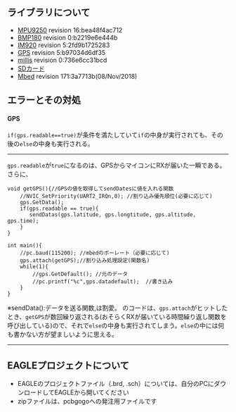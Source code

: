 ## ライブラリについて
* [MPU9250](https://os.mbed.com/teams/PQ_Hybrid_Electrical_Equipment_Team/code/mpu9250_i2c/)  revision 16:bea48f4ac712
* [BMP180](https://os.mbed.com/users/kgills/code/BMP180/)  revision 0:b2219e6e444b
* [IM920](https://os.mbed.com/users/okini3939/code/IM920/)  revision 5:2fd9b1725283
* [GPS](https://os.mbed.com/users/Tomo073/code/GPS/)  revision 5:b97034d6df35
* [millis](https://os.mbed.com/teams/DFRobot/code/millis/)  revision 0:736e6cc31bcd
* [SDカード]()
* [Mbed]()  revision 171:3a7713b(08/Nov/2018)

## エラーとその対処
#### GPS

`if(gps.readable==true)`が条件を満たしていて`if`の中身が実行されても、その後の`else`の中身も実行される。

--- 

`gps.readable`が`true`になるのは、GPSからマイコンにRXが届いた一瞬である。さらに、
```
void getGPS(){//GPSの値を取得してsendDatesに値を入れる関数
    //NVIC_SetPriority(UART2_IRQn,0); //割り込み優先順位(必要に応じて)
    gps.GetData();
    if(gps.readable == true){
       sendDatas(gps.latitude, gps.longtitude, gps.altitude, gps.time);
    }
}

int main(){
    //pc.baud(115200); //mbedのボーレート（必要に応じて)
    gps.attach(getGPS);//割り込み処理設定(関数名)
    while(1){
        //gps.GetDefault(); //元のデータ
        //pc.printf("%c",gps.datadefault);  //書き込み
    }
}
```

※sendData():データを送る関数,は割愛。
のコードは、`gps.attach`がヒットしたとき、`getGPS`が数回繰り返される(おそらくRXが届いている時間繰り返し関数を呼び出している)ので、それで`else`の中身も実行されてしまう。`else`の中には何も書かない方が望ましいように思える。

--- 

## EAGLEプロジェクトについて
* EAGLEのプロジェクトファイル（.brd, .sch）については、自分のPCにダウンロードしてEAGLEから開いてください
* zipファイルは、pcbgogoへの発注用ファイルです